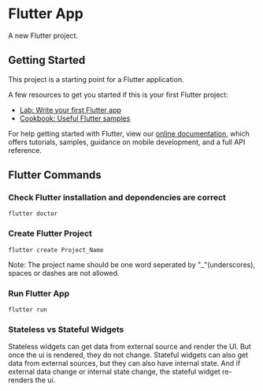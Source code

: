 # Flutter App

A new Flutter project.

## Getting Started

This project is a starting point for a Flutter application.

A few resources to get you started if this is your first Flutter project:

- [Lab: Write your first Flutter app](https://flutter.dev/docs/get-started/codelab)
- [Cookbook: Useful Flutter samples](https://flutter.dev/docs/cookbook)

For help getting started with Flutter, view our 
[online documentation](https://flutter.dev/docs), which offers tutorials, 
samples, guidance on mobile development, and a full API reference.

## Flutter Commands
### Check Flutter installation and dependencies are correct
```
flutter doctor
```
  
### Create Flutter Project
```
flutter create Project_Name
```
Note: The project name should be one word seperated by "_"(underscores), spaces or dashes are not allowed.
  
### Run Flutter App
```
flutter run
```  
  
### Stateless vs Stateful Widgets
Stateless widgets can get data from external source and render the UI. But once the ui is rendered, they do not change. 
Stateful widgets can also get data from external sources, but they can also have internal state. And if external data change or internal state change, the stateful widget re-renders the ui. 